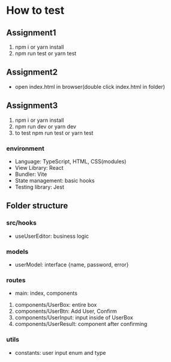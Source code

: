 # How to test

## Assignment1
1. npm i or yarn install
2. npm run test or yarn test

## Assignment2
- open index.html in browser(double click index.html in folder)

## Assignment3
1. npm i or yarn install
2. npm run dev or yarn dev
3. to test npm run test or yarn test

### environment
- Language: TypeScript, HTML, CSS(modules)
- View Library: React
- Bundler: Vite
- State management: basic hooks
- Testing library: Jest

## Folder structure
### src/hooks
- useUserEditor: business logic

### models
- userModel: interface {name, password, error}

### routes
- main: index, components
1. components/UserBox: entire box
2. components/UserBtn: Add User, Confirm
3. components/UserInput: input inside of UserBox
4. components/UserResult: component after confirming

### utils
- constants: user input enum and type
